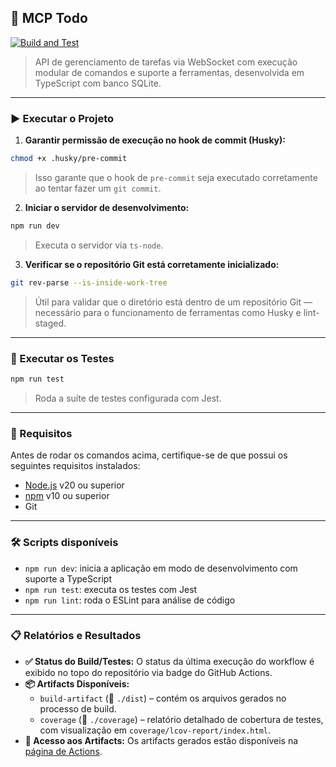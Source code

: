 ## 🧱 MCP Todo

[![Build and Test](https://github.com/br-silvano/mcp-todo/actions/workflows/build.yml/badge.svg)](https://github.com/br-silvano/mcp-todo/actions/workflows/build.yml)

> API de gerenciamento de tarefas via WebSocket com execução modular de comandos e suporte a ferramentas, desenvolvida em TypeScript com banco SQLite.

---

### ▶️ Executar o Projeto

1. **Garantir permissão de execução no hook de commit (Husky):**

```bash
chmod +x .husky/pre-commit
```

> Isso garante que o hook de `pre-commit` seja executado corretamente ao tentar fazer um `git commit`.

2. **Iniciar o servidor de desenvolvimento:**

```bash
npm run dev
```

> Executa o servidor via `ts-node`.

3. **Verificar se o repositório Git está corretamente inicializado:**

```bash
git rev-parse --is-inside-work-tree
```

> Útil para validar que o diretório está dentro de um repositório Git — necessário para o funcionamento de ferramentas como Husky e lint-staged.

---

### 🧪 Executar os Testes

```bash
npm run test
```

> Roda a suíte de testes configurada com Jest.

---

### 📌 Requisitos

Antes de rodar os comandos acima, certifique-se de que possui os seguintes requisitos instalados:

- [Node.js](https://nodejs.org/) v20 ou superior
- [npm](https://www.npmjs.com/) v10 ou superior
- Git

---

### 🛠️ Scripts disponíveis

- `npm run dev`: inicia a aplicação em modo de desenvolvimento com suporte a TypeScript
- `npm run test`: executa os testes com Jest
- `npm run lint`: roda o ESLint para análise de código

---

### 📋 Relatórios e Resultados

- **✅ Status do Build/Testes:** O status da última execução do workflow é exibido no topo do repositório via badge do GitHub Actions.
- **📦 Artifacts Disponíveis:**
  - `build-artifact` (📁 `./dist`) – contém os arquivos gerados no processo de build.
  - `coverage` (📁 `./coverage`) – relatório detalhado de cobertura de testes, com visualização em `coverage/lcov-report/index.html`.
- **🔗 Acesso aos Artifacts:** Os artifacts gerados estão disponíveis na [página de Actions](https://github.com/br-silvano/mcp-todo/actions).

